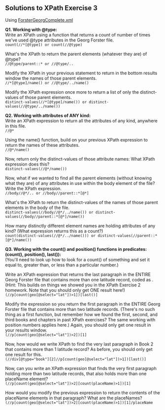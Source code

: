 ## Solutions to XPath Exercise 3 ##   

Using [ForsterGeorgComplete.xml](http://newtfire.org/dh/ForsterGeorgComplete.xml)

**Q1. Working with @type:**  
Write an XPath using a function that returns a count of number of times we've used @type attributes in the Georg Forster file.  
`count(//*[@type]) or count(//@type)`  
  
What's the XPath to return the parent elements (whatever they are) of @type?  
`//@type/parent::* or //@type/..`   

Modify the XPath in your previous statement to return in the bottom results window the names of those parent elements.  
`//*[@type]/name() or //@type/../name()`
  
Modify the XPath expression once more to return a list of only the distinct-values of those parent elements.    
`distinct-values(//*[@type]/name()) or distinct-values(//@type/../name())`   
   
**Q2. Working with attributes of ANY kind:**   
Write an XPath expression to return all the attributes of any kind, anywhere in this file.  
`//@*`  
  
Using the name() function, build on your previous XPath expression to return the names of these attributes.  
`//@*/name()`  
  
Now, return only the distinct-values of those attribute names: What XPath expression does this?  
`distinct-values(//@*/name())`  
  
Now, what if we wanted to find all the parent elements (without knowing what they are) of any attributes in use within the body element of the file? Write the XPath expression.  
`//body//@*/.. or //body//parent::*[@*]`  

What's the XPath to return the distinct-values of the names of those parent elements in the body of the file.  
`distinct-values(//body//@*/../name()) or distinct-values(//body//parent::*[@*]/name())`  
  
How many distinctly different element names are holding attributes of any kind? (What expression returns this as a count?)  
`count(distinct-values(//@*/../name())) or distinct-values(//parent::*[@*]/name())`  
  
**Q3. Working with the count() and position() functions in predicates: (count(), position(), last()):**    
(You'll need to look up how to look for a count() of something and set it equal to, greater than, or less than a particular number.)   
 
Write an XPath expression that returns the last paragraph in the ENTIRE Georg Forster file that contains more than one latitude record, coded as <geo select="lat">. (Hint: This builds on things we showed you in the XPath Exercise 2 homework. Note that you should only get ONE result here!)  
`(//p[count(geo[@select="lat"])>1])[last()]`  
  
Modify the expression so you return the first paragraph in the ENTIRE Georg Forster file that contains more than two latitude records. (There's no such thing as a first function, but remember how we found the first, second, and third books and chapters in past XPath exercises? The same working with position numbers applies here.) Again, you should only get one result in your results window.  
`(//p[count(geo[@select="lat"])>2])[1]`  
  
Now, how would we write XPath to find the very last paragraph in Book 2 that contains more than 1 latitude record? As before, you should only get one result for this.  
`(//div[@type="book"][2]//p[count(geo[@select="lat"])>1])[last()]`  
  
Now, can you write an XPath expression that finds the very first paragraph holding more than two latitude records, that also holds more than one placeName element?  
`(//p[count(geo[@select="lat"])>2][count(placeName)>1])[1]`  
  
How would you modify the previous expression to return the contents of the placeName elements in that paragraph? What are the placeNames?  
`(//p[count(geo[@select="lat"])>2][count(placeName)>1])[1]/placeName`  
